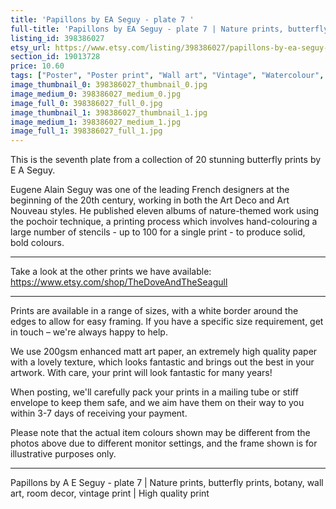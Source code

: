 ```yaml
---
title: 'Papillons by EA Seguy - plate 7 '
full-title: 'Papillons by EA Seguy - plate 7 | Nature prints, butterfly prints, botany, wall art, room decor, vintage print | High quality print'
listing_id: 398386027
etsy_url: https://www.etsy.com/listing/398386027/papillons-by-ea-seguy-plate-7-nature?utm_source=site&utm_medium=api&utm_campaign=api
section_id: 19013728
price: 10.60
tags: ["Poster", "Poster print", "Wall art", "Vintage", "Watercolour", "Nature", "Botanical art", "Wildlife", "Nature print", "Butterfly print", "Butterfly art", "Butterfly poster", "High quality print", "Papillons"]
image_thumbnail_0: 398386027_thumbnail_0.jpg
image_medium_0: 398386027_medium_0.jpg
image_full_0: 398386027_full_0.jpg
image_thumbnail_1: 398386027_thumbnail_1.jpg
image_medium_1: 398386027_medium_1.jpg
image_full_1: 398386027_full_1.jpg
---
```

This is the seventh plate from a collection of 20 stunning butterfly prints by E A Seguy.

Eugene Alain Seguy was one of the leading French designers at the beginning of the 20th century, working in both the Art Deco and Art Nouveau styles. He published eleven albums of nature-themed work using the pochoir technique, a printing process which involves hand-colouring a large number of stencils - up to 100 for a single print -  to produce solid, bold colours.

---

Take a look at the other prints we have available: https://www.etsy.com/shop/TheDoveAndTheSeagull

---

Prints are available in a range of sizes, with a white border around the edges to allow for easy framing. If you have a specific size requirement, get in touch – we&#39;re always happy to help.

We use 200gsm enhanced matt art paper, an extremely high quality paper with a lovely texture, which looks fantastic and brings out the best in your artwork. With care, your print will look fantastic for many years!

When posting, we&#39;ll carefully pack your prints in a mailing tube or stiff envelope to keep them safe, and we aim have them on their way to you within 3-7 days of receiving your payment.

Please note that the actual item colours shown may be different from the photos above due to different monitor settings, and the frame shown is for illustrative purposes only.

---

Papillons by A E Seguy - plate 7 | Nature prints, butterfly prints, botany, wall art, room decor, vintage print | High quality print
